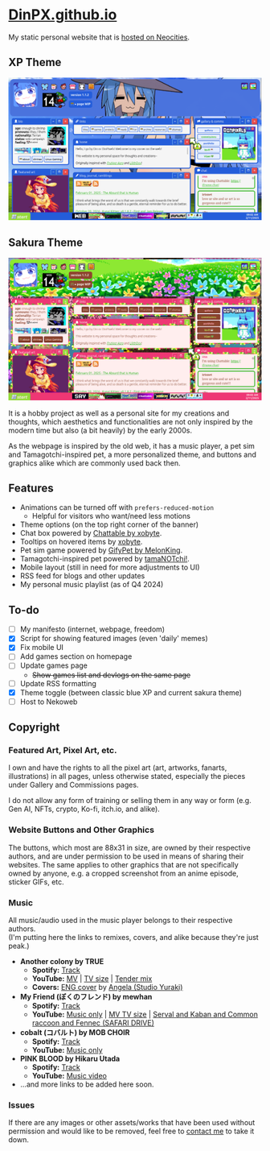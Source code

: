 # [DinPX.github.io](https://dinpx.github.io/)
My static personal website that is [hosted on Neocities](https://dinpixels.neocities.org).

## XP Theme
![homepage xp theme preview](/preview_xp_theme.png)

## Sakura Theme
![homepage sakura theme preview](/preview_sakura_theme.png)

It is a hobby project as well as a personal site for my creations and thoughts, which aesthetics and functionalities are not only inspired by the modern time but also (a bit heavily) by the early 2000s.

As the webpage is inspired by the old web, it has a music player, a pet sim and Tamagotchi-inspired pet, a more personalized theme, and buttons and graphics alike which are commonly used back then.

## Features
- Animations can be turned off with `prefers-reduced-motion`
    - Helpful for visitors who want/need less motions
- Theme options (on the top right corner of the banner)
- Chat box powered by [Chattable by xobyte](https://iframe.chat/).
- Tooltips on hovered items by [xobyte](https://andrew-grider.com/).
- Pet sim game powered by [GifyPet by MelonKing](https://gifypet.neocities.org/).
- Tamagotchi-inspired pet powered by [tamaNOTchi!](https://tamanotchi.world/).
- Mobile layout (still in need for more adjustments to UI)
- RSS feed for blogs and other updates
- My personal music playlist (as of Q4 2024)

## To-do
- [ ] My manifesto (internet, webpage, freedom)
- [x] Script for showing featured images (even 'daily' memes)
- [x] Fix mobile UI
- [ ] Add games section on homepage
- [ ] Update games page
    - ~~Show games list and devlogs on the same page~~
- [ ] Update RSS formatting
- [x] Theme toggle (between classic blue XP and current sakura theme)
- [ ] Host to Nekoweb

## Copyright
### Featured Art, Pixel Art, etc.
I own and have the rights to all the pixel art (art, artworks, fanarts, illustrations) in all pages, unless otherwise stated, especially the pieces under Gallery and Commissions pages.

I do not allow any form of training or selling them in any way or form (e.g. Gen AI, NFTs, crypto, Ko-fi, itch.io, and alike).

### Website Buttons and Other Graphics
The buttons, which most are 88x31 in size, are owned by their respective authors, and are under permission to be used in means of sharing their websites. The same applies to other graphics that are not specifically owned by anyone, e.g. a cropped screenshot from an anime episode, sticker GIFs, etc.

### Music
All music/audio used in the music player belongs to their respective authors.  
(I'm putting here the links to remixes, covers, and alike because they're just peak.)
- **Another colony by TRUE**
    - **Spotify:** [Track](https://open.spotify.com/track/6PhLTa3YsokPwiWbztNeYp)
    - **YouTube:** [MV](https://www.youtube.com/watch?v=x2wUyP0l4bw) | [TV size](https://www.youtube.com/watch?v=lzQgZRt4wGc) | [Tender mix](https://www.youtube.com/watch?v=C7a-V1pGBjQ)
    - **Covers:** [ENG cover](https://www.youtube.com/watch?v=6Lw-xjxiWQw) by [Angela (Studio Yuraki)](https://twitter.com/bonbonangel_/status/1416837917062819840)
- **My Friend (ぼくのフレンド) by mewhan**
    - **Spotify:** [Track](https://open.spotify.com/track/5AH0F230K1ab9TPYUA3wR5)
    - **YouTube:** [Music only](https://www.youtube.com/watch?v=83xwNaTUB54) | [MV TV size](https://www.youtube.com/watch?v=LOKM9Gl3cA4) | [Serval and Kaban and Common raccoon and Fennec (SAFARI DRIVE)](https://www.youtube.com/watch?v=NTsvgqRwUIc)
- **cobalt (コバルト) by MOB CHOIR**
    - **Spotify:** [Track](https://open.spotify.com/track/4O8puCX5HdcMUn6JvCuAbC)
    - **YouTube:** [Music only](https://www.youtube.com/watch?v=NWwDm5AUFFw)
- **PINK BLOOD by Hikaru Utada**
    - **Spotify:** [Track](https://open.spotify.com/track/39lq5gU4lPc0rYVaRo0stH)
    - **YouTube:** [Music video](https://www.youtube.com/watch?v=U_Ry2dM0B34)
- ...and more links to be added here soon.

### Issues
If there are any images or other assets/works that have been used without permission and would like to be removed, feel free to [contact me](mailto:dinpixels@proton.me) to take it down.